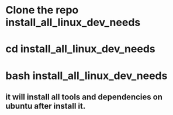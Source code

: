# Clone the repo install_all_linux_dev_needs
# cd install_all_linux_dev_needs
# bash install_all_linux_dev_needs

## it will install all tools and dependencies on ubuntu after install it.